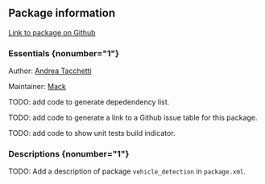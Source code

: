 <div id='vehicle_detection-autogenerated' markdown='1'>


<!-- do not edit this file, autogenerated -->

## Package information 

[Link to package on Github](github:org=duckietown,repo=Software,path=80-to-sort/vehicle_detection,branch=andrea-config)

### Essentials {nonumber="1"}

Author: [Andrea Tacchetti](mailto:atacchet@todo.todo)

Maintainer: [Mack](mailto:mack@duckietown.org)

TODO: add code to generate depedendency list.

TODO: add code to generate a link to a Github issue table for this package.

TODO: add code to show unit tests build indicator.

### Descriptions {nonumber="1"}

TODO: Add a description of package `vehicle_detection` in `package.xml`.



</div>

